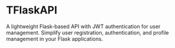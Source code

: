 # TFlaskAPI
A lightweight Flask-based API with JWT authentication for user management. Simplify user registration, authentication, and profile management in your Flask applications.
